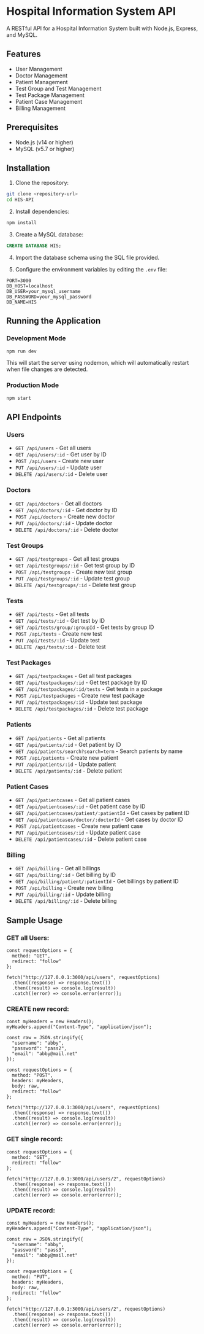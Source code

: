 # Hospital Information System API

A RESTful API for a Hospital Information System built with Node.js, Express, and MySQL.

## Features

- User Management
- Doctor Management
- Patient Management
- Test Group and Test Management
- Test Package Management
- Patient Case Management
- Billing Management

## Prerequisites

- Node.js (v14 or higher)
- MySQL (v5.7 or higher)

## Installation

1. Clone the repository:

```bash
git clone <repository-url>
cd HIS-API
```

2. Install dependencies:

```bash
npm install
```

3. Create a MySQL database:

```sql
CREATE DATABASE HIS;
```

4. Import the database schema using the SQL file provided.

5. Configure the environment variables by editing the `.env` file:

```
PORT=3000
DB_HOST=localhost
DB_USER=your_mysql_username
DB_PASSWORD=your_mysql_password
DB_NAME=HIS
```

## Running the Application

### Development Mode

```bash
npm run dev
```

This will start the server using nodemon, which will automatically restart when file changes are detected.

### Production Mode

```bash
npm start
```

## API Endpoints

### Users

- `GET /api/users` - Get all users
- `GET /api/users/:id` - Get user by ID
- `POST /api/users` - Create new user
- `PUT /api/users/:id` - Update user
- `DELETE /api/users/:id` - Delete user

### Doctors

- `GET /api/doctors` - Get all doctors
- `GET /api/doctors/:id` - Get doctor by ID
- `POST /api/doctors` - Create new doctor
- `PUT /api/doctors/:id` - Update doctor
- `DELETE /api/doctors/:id` - Delete doctor

### Test Groups

- `GET /api/testgroups` - Get all test groups
- `GET /api/testgroups/:id` - Get test group by ID
- `POST /api/testgroups` - Create new test group
- `PUT /api/testgroups/:id` - Update test group
- `DELETE /api/testgroups/:id` - Delete test group

### Tests

- `GET /api/tests` - Get all tests
- `GET /api/tests/:id` - Get test by ID
- `GET /api/tests/group/:groupId` - Get tests by group ID
- `POST /api/tests` - Create new test
- `PUT /api/tests/:id` - Update test
- `DELETE /api/tests/:id` - Delete test

### Test Packages

- `GET /api/testpackages` - Get all test packages
- `GET /api/testpackages/:id` - Get test package by ID
- `GET /api/testpackages/:id/tests` - Get tests in a package
- `POST /api/testpackages` - Create new test package
- `PUT /api/testpackages/:id` - Update test package
- `DELETE /api/testpackages/:id` - Delete test package

### Patients

- `GET /api/patients` - Get all patients
- `GET /api/patients/:id` - Get patient by ID
- `GET /api/patients/search?search=term` - Search patients by name
- `POST /api/patients` - Create new patient
- `PUT /api/patients/:id` - Update patient
- `DELETE /api/patients/:id` - Delete patient

### Patient Cases

- `GET /api/patientcases` - Get all patient cases
- `GET /api/patientcases/:id` - Get patient case by ID
- `GET /api/patientcases/patient/:patientId` - Get cases by patient ID
- `GET /api/patientcases/doctor/:doctorId` - Get cases by doctor ID
- `POST /api/patientcases` - Create new patient case
- `PUT /api/patientcases/:id` - Update patient case
- `DELETE /api/patientcases/:id` - Delete patient case

### Billing

- `GET /api/billing` - Get all billings
- `GET /api/billing/:id` - Get billing by ID
- `GET /api/billing/patient/:patientId` - Get billings by patient ID
- `POST /api/billing` - Create new billing
- `PUT /api/billing/:id` - Update billing
- `DELETE /api/billing/:id` - Delete billing 

## Sample Usage

### GET all Users:

```
const requestOptions = {
  method: "GET",
  redirect: "follow"
};

fetch("http://127.0.0.1:3000/api/users", requestOptions)
  .then((response) => response.text())
  .then((result) => console.log(result))
  .catch((error) => console.error(error));
```

### CREATE new record:

```
const myHeaders = new Headers();
myHeaders.append("Content-Type", "application/json");

const raw = JSON.stringify({
  "username": "abby",
  "password": "pass2",
  "email": "abby@mail.net"
});

const requestOptions = {
  method: "POST",
  headers: myHeaders,
  body: raw,
  redirect: "follow"
};

fetch("http://127.0.0.1:3000/api/users", requestOptions)
  .then((response) => response.text())
  .then((result) => console.log(result))
  .catch((error) => console.error(error));
  ```
  
### GET single record:

```
const requestOptions = {
  method: "GET",
  redirect: "follow"
};

fetch("http://127.0.0.1:3000/api/users/2", requestOptions)
  .then((response) => response.text())
  .then((result) => console.log(result))
  .catch((error) => console.error(error));
```

### UPDATE record:

```
const myHeaders = new Headers();
myHeaders.append("Content-Type", "application/json");

const raw = JSON.stringify({
  "username": "abby",
  "password": "pass3",
  "email": "abby@mail.net"
});

const requestOptions = {
  method: "PUT",
  headers: myHeaders,
  body: raw,
  redirect: "follow"
};

fetch("http://127.0.0.1:3000/api/users/2", requestOptions)
  .then((response) => response.text())
  .then((result) => console.log(result))
  .catch((error) => console.error(error));
```